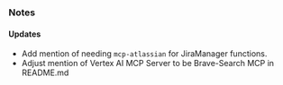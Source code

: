 ### Notes

#### Updates
- Add mention of needing `mcp-atlassian` for JiraManager functions.
- Adjust mention of Vertex AI MCP Server to be Brave-Search MCP in README.md
